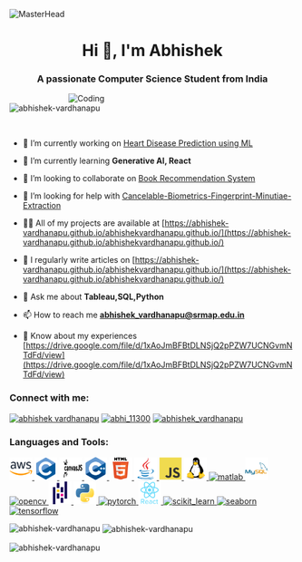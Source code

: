 ![MasterHead](https://user-images.githubusercontent.com/74038190/225813708-98b745f2-7d22-48cf-9150-083f1b00d6c9.gif)

<h1 align="center">Hi 👋, I'm Abhishek</h1>
<h3 align="center">A passionate Computer Science Student from India</h3>
<img align="right" alt="Coding" width="400" src="https://i.pinimg.com/originals/81/17/8b/81178b47a8598f0c81c4799f2cdd4057.gif">

<p align="left"> <img src="https://komarev.com/ghpvc/?username=abhishek-vardhanapu&label=Profile%20views&color=0e75b6&style=flat" alt="abhishek-vardhanapu" /> </p>

<p align="left"> <a href="https://twitter.com/" target="blank"><img src="https://img.shields.io/twitter/follow/?logo=twitter&style=for-the-badge" alt="" /></a> </p>

- 🔭 I’m currently working on [Heart Disease Prediction using ML](https://github.com/AbhiShek-vardhanapu/heart-disease-prediction-using-ml)

- 🌱 I’m currently learning **Generative AI, React**

- 👯 I’m looking to collaborate on [Book Recommendation System](https://github.com/AbhiShek-vardhanapu/book-recommendation-system)

- 🤝 I’m looking for help with [Cancelable-Biometrics-Fingerprint-Minutiae-Extraction](https://github.com/AbhiShek-vardhanapu/Cancelable-Biometrics-Fingerprint-Minutiae-Extraction)

- 👨‍💻 All of my projects are available at [https://abhishek-vardhanapu.github.io/abhishekvardhanapu.github.io/](https://abhishek-vardhanapu.github.io/abhishekvardhanapu.github.io/)

- 📝 I regularly write articles on [https://abhishek-vardhanapu.github.io/abhishekvardhanapu.github.io/](https://abhishek-vardhanapu.github.io/abhishekvardhanapu.github.io/)

- 💬 Ask me about **Tableau,SQL,Python**

- 📫 How to reach me **abhishek_vardhanapu@srmap.edu.in**

- 📄 Know about my experiences [https://drive.google.com/file/d/1xAoJmBFBtDLNSjQ2pPZW7UCNGvmNTdFd/view](https://drive.google.com/file/d/1xAoJmBFBtDLNSjQ2pPZW7UCNGvmNTdFd/view)

<h3 align="left">Connect with me:</h3>
<p align="left">
<a href="https://linkedin.com/in/abhishek vardhanapu" target="blank"><img align="center" src="https://raw.githubusercontent.com/rahuldkjain/github-profile-readme-generator/master/src/images/icons/Social/linked-in-alt.svg" alt="abhishek vardhanapu" height="30" width="40" /></a>
<a href="https://www.codechef.com/users/abhi_11300" target="blank"><img align="center" src="https://cdn.jsdelivr.net/npm/simple-icons@3.1.0/icons/codechef.svg" alt="abhi_11300" height="30" width="40" /></a>
<a href="https://www.leetcode.com/abhishek_vardhanapu" target="blank"><img align="center" src="https://raw.githubusercontent.com/rahuldkjain/github-profile-readme-generator/master/src/images/icons/Social/leet-code.svg" alt="abhishek_vardhanapu" height="30" width="40" /></a>
</p>

<h3 align="left">Languages and Tools:</h3>
<p align="left"> <a href="https://aws.amazon.com" target="_blank" rel="noreferrer"> <img src="https://raw.githubusercontent.com/devicons/devicon/master/icons/amazonwebservices/amazonwebservices-original-wordmark.svg" alt="aws" width="40" height="40"/> </a> <a href="https://www.cprogramming.com/" target="_blank" rel="noreferrer"> <img src="https://raw.githubusercontent.com/devicons/devicon/master/icons/c/c-original.svg" alt="c" width="40" height="40"/> </a> <a href="https://canvasjs.com" target="_blank" rel="noreferrer"> <img src="https://raw.githubusercontent.com/Hardik0307/Hardik0307/master/assets/canvasjs-charts.svg" alt="canvasjs" width="40" height="40"/> </a> <a href="https://www.w3schools.com/cpp/" target="_blank" rel="noreferrer"> <img src="https://raw.githubusercontent.com/devicons/devicon/master/icons/cplusplus/cplusplus-original.svg" alt="cplusplus" width="40" height="40"/> </a> <a href="https://www.w3.org/html/" target="_blank" rel="noreferrer"> <img src="https://raw.githubusercontent.com/devicons/devicon/master/icons/html5/html5-original-wordmark.svg" alt="html5" width="40" height="40"/> </a> <a href="https://www.java.com" target="_blank" rel="noreferrer"> <img src="https://raw.githubusercontent.com/devicons/devicon/master/icons/java/java-original.svg" alt="java" width="40" height="40"/> </a> <a href="https://developer.mozilla.org/en-US/docs/Web/JavaScript" target="_blank" rel="noreferrer"> <img src="https://raw.githubusercontent.com/devicons/devicon/master/icons/javascript/javascript-original.svg" alt="javascript" width="40" height="40"/> </a> <a href="https://www.linux.org/" target="_blank" rel="noreferrer"> <img src="https://raw.githubusercontent.com/devicons/devicon/master/icons/linux/linux-original.svg" alt="linux" width="40" height="40"/> </a> <a href="https://www.mathworks.com/" target="_blank" rel="noreferrer"> <img src="https://upload.wikimedia.org/wikipedia/commons/2/21/Matlab_Logo.png" alt="matlab" width="40" height="40"/> </a> <a href="https://www.mysql.com/" target="_blank" rel="noreferrer"> <img src="https://raw.githubusercontent.com/devicons/devicon/master/icons/mysql/mysql-original-wordmark.svg" alt="mysql" width="40" height="40"/> </a> <a href="https://opencv.org/" target="_blank" rel="noreferrer"> <img src="https://www.vectorlogo.zone/logos/opencv/opencv-icon.svg" alt="opencv" width="40" height="40"/> </a> <a href="https://pandas.pydata.org/" target="_blank" rel="noreferrer"> <img src="https://raw.githubusercontent.com/devicons/devicon/2ae2a900d2f041da66e950e4d48052658d850630/icons/pandas/pandas-original.svg" alt="pandas" width="40" height="40"/> </a> <a href="https://www.python.org" target="_blank" rel="noreferrer"> <img src="https://raw.githubusercontent.com/devicons/devicon/master/icons/python/python-original.svg" alt="python" width="40" height="40"/> </a> <a href="https://pytorch.org/" target="_blank" rel="noreferrer"> <img src="https://www.vectorlogo.zone/logos/pytorch/pytorch-icon.svg" alt="pytorch" width="40" height="40"/> </a> <a href="https://reactjs.org/" target="_blank" rel="noreferrer"> <img src="https://raw.githubusercontent.com/devicons/devicon/master/icons/react/react-original-wordmark.svg" alt="react" width="40" height="40"/> </a> <a href="https://scikit-learn.org/" target="_blank" rel="noreferrer"> <img src="https://upload.wikimedia.org/wikipedia/commons/0/05/Scikit_learn_logo_small.svg" alt="scikit_learn" width="40" height="40"/> </a> <a href="https://seaborn.pydata.org/" target="_blank" rel="noreferrer"> <img src="https://seaborn.pydata.org/_images/logo-mark-lightbg.svg" alt="seaborn" width="40" height="40"/> </a> <a href="https://www.tensorflow.org" target="_blank" rel="noreferrer"> <img src="https://www.vectorlogo.zone/logos/tensorflow/tensorflow-icon.svg" alt="tensorflow" width="40" height="40"/> </a> </p>

<p><img align="left" src="https://github-readme-stats.vercel.app/api/top-langs?username=abhishek-vardhanapu&show_icons=true&locale=en&layout=compact" alt="abhishek-vardhanapu" /></p>

<p>&nbsp;<img align="center" src="https://github-readme-stats.vercel.app/api?username=abhishek-vardhanapu&show_icons=true&locale=en" alt="abhishek-vardhanapu" /></p>

<p><img align="center" src="https://github-readme-streak-stats.herokuapp.com/?user=abhishek-vardhanapu&" alt="abhishek-vardhanapu" /></p>
